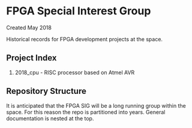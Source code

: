 # FPGA Special Interest Group
Created May 2018

Historical records for FPGA development projects at the space.

## Project Index
1. 2018_cpu - RISC processor based on Atmel AVR

## Repository Structure
It is anticipated that the FPGA SIG will be a long running group within the space. For this reason the repo is partitioned into years. General
documentation is nested at the top.
